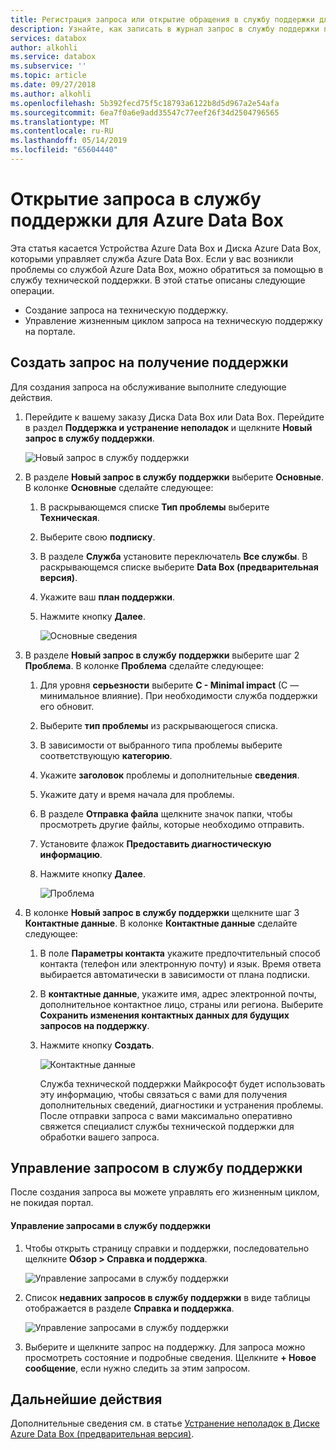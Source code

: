 ```yaml
---
title: Регистрация запроса или открытие обращения в службу поддержки для Azure Data Box | Документация Майкрософт
description: Узнайте, как записать в журнал запрос в службу поддержки при возникновении проблем, связанных с заказом Data Box или Дисков Data Box.
services: databox
author: alkohli
ms.service: databox
ms.subservice: ''
ms.topic: article
ms.date: 09/27/2018
ms.author: alkohli
ms.openlocfilehash: 5b392fecd75f5c18793a6122b8d5d967a2e54afa
ms.sourcegitcommit: 6ea7f0a6e9add35547c77eef26f34d2504796565
ms.translationtype: MT
ms.contentlocale: ru-RU
ms.lasthandoff: 05/14/2019
ms.locfileid: "65604440"
---
```

# <a name="open-a-support-ticket-for-azure-data-box"></a>Открытие запроса в службу поддержки для Azure Data Box 

Эта статья касается Устройства Azure Data Box и Диска Azure Data Box, которыми управляет служба Azure Data Box. Если у вас возникли проблемы со службой Azure Data Box, можно обратиться за помощью в службу технической поддержки. В этой статье описаны следующие операции.

* Создание запроса на техническую поддержку.
* Управление жизненным циклом запроса на техническую поддержку на портале.

## <a name="create-a-support-request"></a>Создать запрос на получение поддержки

Для создания запроса на обслуживание выполните следующие действия.

1. Перейдите к вашему заказу Диска Data Box или Data Box. Перейдите в раздел **Поддержка и устранение неполадок** и щелкните **Новый запрос в службу поддержки**.
     
    ![Новый запрос в службу поддержки](./media/data-box-disk-contact-microsoft-support/data-box-disk-support-request.png)
   
2. В разделе **Новый запрос в службу поддержки** выберите **Основные**. В колонке **Основные** сделайте следующее:
    
    1. В раскрывающемся списке **Тип проблемы** выберите **Техническая**.
    2. Выберите свою **подписку**.
    3. В разделе **Служба** установите переключатель **Все службы**. В раскрывающемся списке выберите **Data Box (предварительная версия)**. 
    4. Укажите ваш **план поддержки**.
    5. Нажмите кнопку **Далее**.

        ![Основные сведения](./media/data-box-disk-contact-microsoft-support/data-box-disk-support1.png)

3. В разделе **Новый запрос в службу поддержки** выберите шаг 2 **Проблема**. В колонке **Проблема** сделайте следующее:
    
    1. Для уровня **серьезности** выберите **C - Minimal impact** (C — минимальное влияние). При необходимости служба поддержки его обновит.
    2. Выберите **тип проблемы** из раскрывающегося списка.
    3. В зависимости от выбранного типа проблемы выберите соответствующую **категорию**.
    4. Укажите **заголовок** проблемы и дополнительные **сведения**.
    5. Укажите дату и время начала для проблемы.
    6. В разделе **Отправка файла** щелкните значок папки, чтобы просмотреть другие файлы, которые необходимо отправить.
    7. Установите флажок **Предоставить диагностическую информацию**.
    8. Нажмите кнопку **Далее**.

       ![Проблема](./media/data-box-disk-contact-microsoft-support/data-box-disk-support2.png)

4. В колонке **Новый запрос в службу поддержки** щелкните шаг 3 **Контактные данные**. В колонке **Контактные данные** сделайте следующее:

   1. В поле **Параметры контакта** укажите предпочтительный способ контакта (телефон или электронную почту) и язык. Время ответа выбирается автоматически в зависимости от плана подписки.
   2. В **контактные данные**, укажите имя, адрес электронной почты, дополнительное контактное лицо, страны или региона. Выберите **Сохранить изменения контактных данных для будущих запросов на поддержку**.
   3. Нажмите кнопку **Создать**.
   
       ![Контактные данные](./media/data-box-disk-contact-microsoft-support/data-box-disk-support3.png)   

      Служба технической поддержки Майкрософт будет использовать эту информацию, чтобы связаться с вами для получения дополнительных сведений, диагностики и устранения проблемы.
      После отправки запроса с вами максимально оперативно свяжется специалист службы технической поддержки для обработки вашего запроса.

## <a name="manage-a-support-request"></a>Управление запросом в службу поддержки

После создания запроса вы можете управлять его жизненным циклом, не покидая портал.

#### <a name="to-manage-your-support-requests"></a>Управление запросами в службу поддержки

1. Чтобы открыть страницу справки и поддержки, последовательно щелкните **Обзор > Справка и поддержка**.

    ![Управление запросами в службу поддержки](./media/data-box-disk-contact-microsoft-support/data-box-disk-manage-support-ticket1.png)   

2. Список **недавних запросов в службу поддержки** в виде таблицы отображается в разделе **Справка и поддержка**.

    ![Управление запросами в службу поддержки](./media/data-box-disk-contact-microsoft-support/data-box-disk-manage-support-ticket2.png) 

3. Выберите и щелкните запрос на поддержку. Для запроса можно просмотреть состояние и подробные сведения. Щелкните **+ Новое сообщение**, если нужно следить за этим запросом.

   
## <a name="next-steps"></a>Дальнейшие действия

Дополнительные сведения см. в статье [Устранение неполадок в Диске Azure Data Box (предварительная версия)](data-box-disk-troubleshoot.md).
